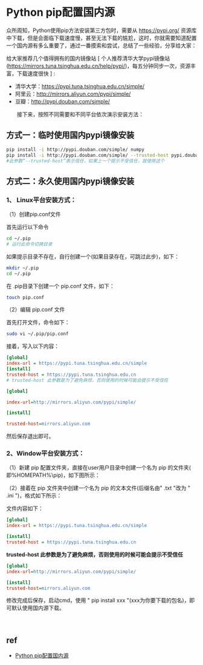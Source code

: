 #  Python pip配置国内源 


众所周知，Python使用pip方法安装第三方包时，需要从 https://pypi.org/ 资源库中下载，但是会面临下载速度慢，甚至无法下载的尴尬，这时，你就需要知道配置一个国内源有多么重要了，通过一番摸索和尝试，总结了一些经验，分享给大家：

给大家推荐几个值得拥有的国内镜像站  [ 个人推荐清华大学pypi镜像站(https://mirrors.tuna.tsinghua.edu.cn/help/pypi/)，每五分钟同步一次，资源丰富，下载速度很快 ] :

* 清华大学：https://pypi.tuna.tsinghua.edu.cn/simple/
* 阿里云：http://mirrors.aliyun.com/pypi/simple/
* 豆瓣：http://pypi.douban.com/simple/

　　接下来，按照不同需要和不同平台依次演示安装方法：

##  方式一：临时使用国内pypi镜像安装
```sh
pip install -i http://pypi.douban.com/simple/ numpy
pip install -i http://pypi.douban.com/simple/ --trusted-host pypi.douban.com  
#此参数“--trusted-host”表示信任，如果上一个提示不受信任，就使用这个
```

## 方式二：永久使用国内pypi镜像安装

### 1、 Linux平台安装方式：

（1）创建pip.conf文件

首先运行以下命令
```sh
cd ~/.pip   
# 运行此命令切换目录
```
如果提示目录不存在，自行创建一个(如果目录存在，可跳过此步)，如下：
```sh
mkdir ~/.pip
cd ~/.pip
```
在 .pip目录下创建一个 pip.conf 文件，如下：
```sh
touch pip.conf
```
（2）编辑 pip.conf 文件

首先打开文件，命令如下：
```sh
sudo vi ~/.pip/pip.conf
```
接着，写入以下内容：
```ini
[global] 
index-url = https://pypi.tuna.tsinghua.edu.cn/simple
[install]
trusted-host = https://pypi.tuna.tsinghua.edu.cn  
# trusted-host 此参数是为了避免麻烦，否则使用的时候可能会提示不受信任
```

```ini
[global]

index-url=http://mirrors.aliyun.com/pypi/simple/

[install]

trusted-host=mirrors.aliyun.com
```
然后保存退出即可。




### 2、Window平台安装方式：

（1）新建 pip 配置文件夹，直接在user用户目录中创建一个名为 pip 的文件夹( 即%HOMEPATH%\pip)，如下图所示：

（2）接着在 pip 文件夹中创建一个名为 pip 的文本文件(后缀名由" .txt "改为 " .ini ")，格式如下所示：

文件内容如下：
```ini
[global]
index-url = https://pypi.tuna.tsinghua.edu.cn/simple

[install]
trusted-host = https://pypi.tuna.tsinghua.edu.cn  
```
**trusted-host 此参数是为了避免麻烦，否则使用的时候可能会提示不受信任**


```ini
[global]
index-url=http://mirrors.aliyun.com/pypi/simple/

[install]
trusted-host=mirrors.aliyun.com
```
修改完成后保存，启动cmd，使用 " pip install xxx "(xxx为你要下载的包名)，即可默认使用国内源下载。

　　


## ref
* [ Python pip配置国内源 ](https://www.cnblogs.com/schut/p/10410087.html)
